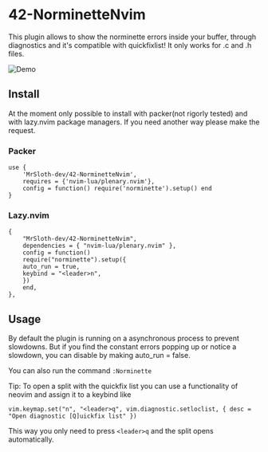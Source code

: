 # 42-NorminetteNvim
This plugin allows to show the norminette errors inside your buffer, through diagnostics and it's compatible with quickfixlist!
It only works for .c and .h files.

![Demo](https://github.com/MrSloth-dev/42-NorminetteNvim/blob/main/Showcase/Showcase.gif?raw=true)
<br>
## Install

At the moment only possible to install with packer(not rigorly tested) and with lazy.nvim package managers. If you need another way please make the request.

### Packer

```
use {
    'MrSloth-dev/42-NorminetteNvim',
    requires = {'nvim-lua/plenary.nvim'},
    config = function() require('norminette').setup() end
}
```
### Lazy.nvim

```
{
	"MrSloth-dev/42-NorminetteNvim",
	dependencies = { "nvim-lua/plenary.nvim" },
	config = function()
	require("norminette").setup({
	auto_run = true,
	keybind = "<leader>n",
	})
	end,
},
```

## Usage

By default the plugin is running on a asynchronous process to prevent slowdowns. But if you find the constant errors popping up or notice a slowdown, you can disable by making auto_run = false.

You can also run the command `:Norminette`

Tip: To open a split with the quickfix list you can use a functionality of neovim and assign it to a keybind like
```
vim.keymap.set("n", "<leader>q", vim.diagnostic.setloclist, { desc = "Open diagnostic [Q]uickfix list" })
```
This way you only need to press `<leader>q` and the split opens automatically.
